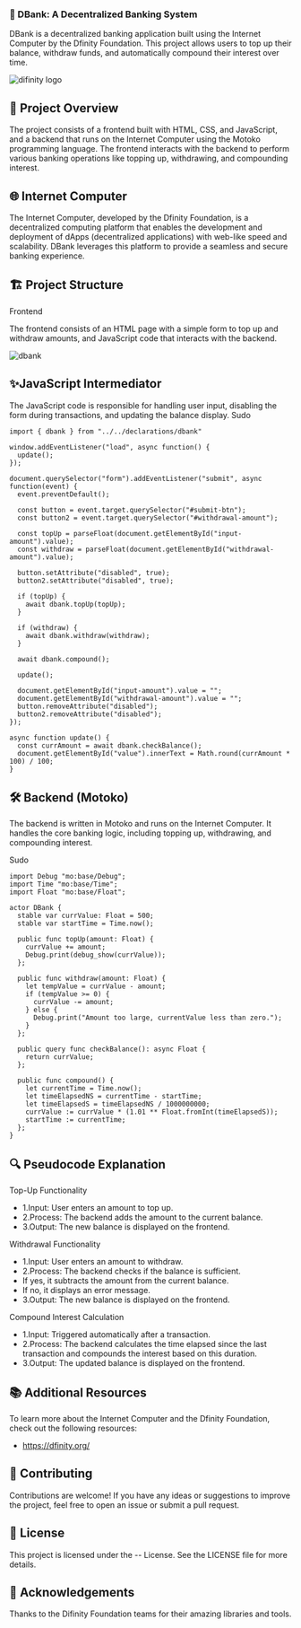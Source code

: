 ### 🏦 DBank: A Decentralized Banking System

DBank is a decentralized banking application built using the Internet Computer by the Dfinity Foundation. This project allows users to top up their balance, withdraw funds, and automatically compound their interest over time.

![difinity logo](https://github.com/user-attachments/assets/0bfac58b-8fa9-497a-a796-c187407d15ee)


## 🚀 Project Overview

The project consists of a frontend built with HTML, CSS, and JavaScript, and a backend that runs on the Internet Computer using the Motoko programming language. The frontend interacts with the backend to perform various banking operations like topping up, withdrawing, and compounding interest.


## 🌐 Internet Computer

The Internet Computer, developed by the Dfinity Foundation, is a decentralized computing platform that enables the development and deployment of dApps (decentralized applications) with web-like speed and scalability. DBank leverages this platform to provide a seamless and secure banking experience.



## 🏗️ Project Structure
Frontend

 The frontend consists of an HTML page with a simple form to top up and withdraw amounts, and JavaScript code that interacts with the backend.
 
![dbank](https://github.com/user-attachments/assets/7bea0d2c-011f-4f3b-a428-e59e69b0e609)


## ✨JavaScript Intermediator
The JavaScript code is responsible for handling user input, disabling the form during transactions, and updating the balance display.
Sudo
```
import { dbank } from "../../declarations/dbank"

window.addEventListener("load", async function() {
  update();
});

document.querySelector("form").addEventListener("submit", async function(event) {
  event.preventDefault();

  const button = event.target.querySelector("#submit-btn");
  const button2 = event.target.querySelector("#withdrawal-amount");

  const topUp = parseFloat(document.getElementById("input-amount").value);
  const withdraw = parseFloat(document.getElementById("withdrawal-amount").value);

  button.setAttribute("disabled", true);
  button2.setAttribute("disabled", true);

  if (topUp) {
    await dbank.topUp(topUp);
  }

  if (withdraw) {
    await dbank.withdraw(withdraw);
  }

  await dbank.compound();

  update();

  document.getElementById("input-amount").value = "";
  document.getElementById("withdrawal-amount").value = "";
  button.removeAttribute("disabled");
  button2.removeAttribute("disabled");
});

async function update() {
  const currAmount = await dbank.checkBalance();
  document.getElementById("value").innerText = Math.round(currAmount * 100) / 100;
}

```

## 🛠️ Backend (Motoko)

The backend is written in Motoko and runs on the Internet Computer. It handles the core banking logic, including topping up, withdrawing, and compounding interest.


Sudo
```
import Debug "mo:base/Debug";
import Time "mo:base/Time";
import Float "mo:base/Float";

actor DBank {
  stable var currValue: Float = 500;
  stable var startTime = Time.now();

  public func topUp(amount: Float) {
    currValue += amount;
    Debug.print(debug_show(currValue));
  };

  public func withdraw(amount: Float) {
    let tempValue = currValue - amount;
    if (tempValue >= 0) {
      currValue -= amount;
    } else {
      Debug.print("Amount too large, currentValue less than zero.");
    }
  };

  public query func checkBalance(): async Float {
    return currValue;
  };

  public func compound() {
    let currentTime = Time.now();
    let timeElapsedNS = currentTime - startTime;
    let timeElapsedS = timeElapsedNS / 1000000000;
    currValue := currValue * (1.01 ** Float.fromInt(timeElapsedS));
    startTime := currentTime;
  };
}

```

## 🔍 Pseudocode Explanation
Top-Up Functionality
- 1.Input: User enters an amount to top up.
- 2.Process: The backend adds the amount to the current balance.
- 3.Output: The new balance is displayed on the frontend.

Withdrawal Functionality
- 1.Input: User enters an amount to withdraw.
- 2.Process: The backend checks if the balance is sufficient.
- If yes, it subtracts the amount from the current balance.
- If no, it displays an error message.
- 3.Output: The new balance is displayed on the frontend.

Compound Interest Calculation
- 1.Input: Triggered automatically after a transaction.
- 2.Process: The backend calculates the time elapsed since the last transaction and compounds the interest based on this duration.
- 3.Output: The updated balance is displayed on the frontend.
## 📚 Additional Resources

To learn more about the Internet Computer and the Dfinity Foundation, check out the following resources:
- https://dfinity.org/


## 🤝 Contributing

Contributions are welcome! If you have any ideas or suggestions to improve the project, feel free to open an issue or submit a pull request.

## 📄 License

This project is licensed under the -- License. See the LICENSE file for more details.

## 🙏 Acknowledgements

Thanks to the Difinity Foundation teams for their amazing libraries and tools.


